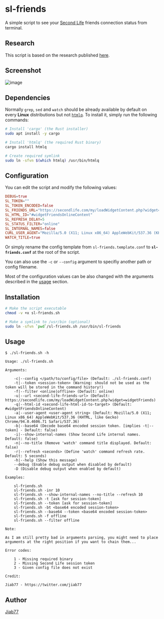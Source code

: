 # sl-friends

A simple script to see your [Second Life](https://secondlife.com) friends connection status from terminal.

## Research

This script is based on the research published [here](https://gist.github.com/Jiab77/6c38f6566d68784f4591b60c0269a8f0).

## Screenshot

![image](https://user-images.githubusercontent.com/9881407/136857941-cd9e5248-d325-45d5-bcbc-144769e23f67.png)

## Dependencies

Normally `grep`, `sed` and `watch` should be already available by default on every __Linux__ distributions but not [`htmlq`](https://github.com/mgdm/htmlq). To install it, simply run the following commands:

```bash
# Install 'cargo' (the Rust installer)
sudo apt install -y cargo

# Install 'htmlq' (the required Rust binary)
cargo install htmlq

# Create required symlink
sudo ln -sfvn $(which htmlq) /usr/bin/htmlq
```

## Configuration

You can edit the script and modify the following values:

```conf
DEBUG=true
SL_TOKEN=""
SL_TOKEN_ENCODED=false
SL_FRIENDS_URL="https://secondlife.com/my/loadWidgetContent.php?widget=widgetFriends"
SL_HTML_ID="#widgetFriendsOnlineContent"
SL_REFRESH_DELAY=5
SL_STATUS_FILTER="online"
SL_INTERNAL_NAMES=false
CURL_USER_AGENT="Mozilla/5.0 (X11; Linux x86_64) AppleWebKit/537.36 (KHTML, like Gecko) Chrome/94.0.4606.71 Safari/537.36"
WATCH_TITLE=true
```

Or simply rename the config template from `sl-friends.template.conf` to __`sl-friends.conf`__ at the root of the script.

You can also use the `-c` or `--config` argument to specifiy another path or config filename.

Most of the configuration values can be also changed with the arguments described in the [usage](#usage) section.

## Installation

```bash
# Make the script executable
chmod -v +x sl-friends.sh

# Make a symlink to /usr/bin (optional)
sudo ln -sfvn `pwd`/sl-friends.sh /usr/bin/sl-friends
```

## Usage

```
$ ./sl-friends.sh -h

Usage: ./sl-friends.sh

Arguments:

    -c|--config </path/to/config/file> (Default: ./sl-friends.conf)
    -t|--token <session-token> (Warning: should not be used as the token will be stored in the command history!)
    -f|--filter <online|offline> (Default: online)
    -u|--url <second-life-friends-url> (Default: https://secondlife.com/my/loadWidgetContent.php?widget=widgetFriends)
    -q|--html-id <second-life-html-id-to-target> (Default: #widgetFriendsOnlineContent)
    -a|--user-agent <user-agent string> (Default: Mozilla/5.0 (X11; Linux x86_64) AppleWebKit/537.36 (KHTML, like Gecko) Chrome/94.0.4606.71 Safari/537.36)
    -b|--base64 (Decode base64 encoded session token. [implies -t|--token] - Default: false)
    -i|--show-internal-names (Show Second Life internal names. Default: false)
    -n|--no-title (Remove 'watch' command title displayed. Default: false)
    -r|--refresh <seconds> (Define 'watch' command refresh rate. Default: 5 seconds)
    -h|--help (Show this message)
    --debug (Enable debug output when disabled by default)
    -D (Disable debug output when enabled by default)

Examples:

    sl-friends.sh
    sl-friends.sh -inr 10
    sl-friends.sh --show-internal-names --no-title --refresh 10
    sl-friends.sh -t [ask for session-token]
    sl-friends.sh --token [ask for session-token]
    sl-friends.sh -bt <base64 encoded session-token>
    sl-friends.sh --base64 --token <base64 encoded session-token>
    sl-friends.sh -f offline
    sl-friends.sh --filter offline

Note:

As I am still pretty bad in arguments parsing, you might need to place arguments at the right position if you want to chain them...

Error codes:

    1 - Missing required binary
    2 - Missing Second Life session token
    3 - Given config file does not exist

Credit:

Jiab77 - https://twitter.com/jiab77
```

## Author

[Jiab77](https://twitter.com/jiab77)
